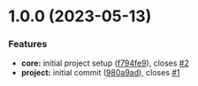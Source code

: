 # 1.0.0 (2023-05-13)


### Features

* **core:** initial project setup ([f794fe9](https://github.com/pothos-ltd/substantiate/commit/f794fe94f4bdd2163d83578e58a40051089a9e71)), closes [#2](https://github.com/pothos-ltd/substantiate/issues/2)
* **project:** initial commit ([980a9ad](https://github.com/pothos-ltd/substantiate/commit/980a9adba1c336d4d5503e34d46b7faec0c1b1e7)), closes [#1](https://github.com/pothos-ltd/substantiate/issues/1)
